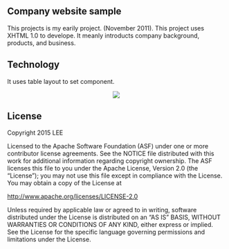 ## Company website sample

This projects is my earily project. (November 2011). This project uses XHTML 1.0 to develope. It meanly introducts company background, products, and business. 

## Technology 

It uses table layout to set component. 

<p align="center">
  <img src=".gif" />
</p>


## License

Copyright 2015 LEE 

Licensed to the Apache Software Foundation (ASF) under one or more contributor license agreements. See the NOTICE file distributed with this work for additional information regarding copyright ownership. The ASF licenses this file to you under the Apache License, Version 2.0 (the “License”); you may not use this file except in compliance with the License. You may obtain a copy of the License at

http://www.apache.org/licenses/LICENSE-2.0

Unless required by applicable law or agreed to in writing, software distributed under the License is distributed on an “AS IS” BASIS, WITHOUT WARRANTIES OR CONDITIONS OF ANY KIND, either express or implied. See the License for the specific language governing permissions and limitations under the License.